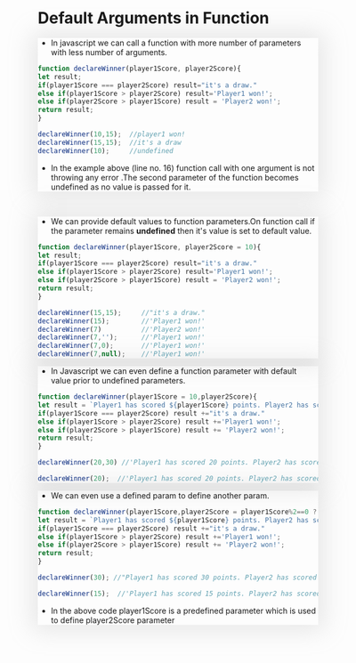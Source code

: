 # Default Arguments in Function

<div style='box-shadow: 0 0 40px 10px #aaa4'>

- In javascript we can call a function with more number of parameters with less number of arguments.

```js
function declareWinner(player1Score, player2Score){
let result;
if(player1Score === player2Score) result="it's a draw."
else if(player1Score > player2Score) result='Player1 won!';
else if(player2Score > player1Score) result = 'Player2 won!';
return result;
}

declareWinner(10,15);  //player1 won!
declareWinner(15,15);  //it's a draw
declareWinner(10);     //undefined
```
- In the example above (line no. 16) function call with one argument is not throwing any error .The second parameter of the function becomes undefined as no value is passed for it.

</div>
<br>

<div style='box-shadow: 0 0 40px 10px #aaa4'>

- We can provide default values to function parameters.On function call if the parameter remains <strong>undefined</strong> then it's value is set to default value.


```js
function declareWinner(player1Score, player2Score = 10){
let result;
if(player1Score === player2Score) result="it's a draw."
else if(player1Score > player2Score) result='Player1 won!';
else if(player2Score > player1Score) result = 'Player2 won!';
return result;
}

declareWinner(15,15);     //"it's a draw."
declareWinner(15);        //'Player1 won!'
declareWinner(7)          //'Player2 won!'
declareWinner(7,'');      //'Player1 won!'
declareWinner(7,0);       //'Player1 won!'
declareWinner(7,null);    //'Player1 won!'
```

</div>

<div style='box-shadow: 0 0 40px 10px #aaa4'>

- In Javascript we can even define a function parameter with default value prior to undefined parameters.
```js
function declareWinner(player1Score = 10,player2Score){
let result = `Player1 has scored ${player1Score} points. Player2 has scored ${player2Score} points. `;
if(player1Score === player2Score) result +="it's a draw."
else if(player1Score > player2Score) result +='Player1 won!';
else if(player2Score > player1Score) result += 'Player2 won!';
return result;
}

declareWinner(20,30) //'Player1 has scored 20 points. Player2 has scored 30 points. Player2 won!'

declareWinner(20);  //'Player1 has scored 20 points. Player2 has scored undefined points. '

```

</div>

<div style='box-shadow: 0 0 40px 10px #aaa4'>

- We can even use a defined param to define another param.
```js
function declareWinner(player1Score,player2Score = player1Score%2==0 ? player1Score : 20){
let result = `Player1 has scored ${player1Score} points. Player2 has scored ${player2Score} points. `;
if(player1Score === player2Score) result +="it's a draw."
else if(player1Score > player2Score) result +='Player1 won!';
else if(player2Score > player1Score) result += 'Player2 won!';
return result;
}

declareWinner(30); //"Player1 has scored 30 points. Player2 has scored 30 points. it's a draw."

declareWinner(15);  //'Player1 has scored 15 points. Player2 has scored 20 points. Player2 won!'
```
- In the above code player1Score is a predefined parameter which is used to define player2Score parameter

</div>
  



